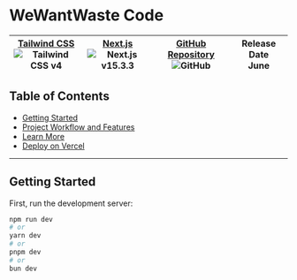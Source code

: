 # WeWantWaste Code

| [Tailwind CSS](https://tailwindcss.com) <br> ![Tailwind CSS v4](https://img.shields.io/badge/Tailwind-4.0-blue?logo=tailwind-css&logoColor=white) | [Next.js](https://nextjs.org) <br> ![Next.js v15.3.3](https://img.shields.io/badge/Next.js-15.3.3-black?logo=next.js&logoColor=white) | [GitHub Repository](https://github.com/Armin0001/Code_Challenge) <br> ![GitHub](https://img.shields.io/badge/GitHub-Repo-black?logo=github&logoColor=white) | Release Date <br> June |
|--------------------------------------------|---------------------------------------------|------------------------------------------------------|-----------------|


## Table of Contents

- [Getting Started](#getting-started)
- [Project Workflow and Features](#project-workflow-and-features)
- [Learn More](#learn-more)
- [Deploy on Vercel](#deploy-on-vercel)

---

## Getting Started

First, run the development server:

```bash
npm run dev
# or
yarn dev
# or
pnpm dev
# or
bun dev
